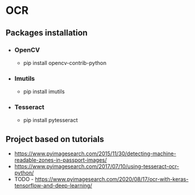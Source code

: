 # OCR


## Packages installation
* ### OpenCV
  * pip install opencv-contrib-python
* ### Imutils
  * pip install imutils
* ### Tesseract
  * pip install pytesseract
    
## Project based on tutorials
* https://www.pyimagesearch.com/2015/11/30/detecting-machine-readable-zones-in-passport-images/ 
* https://www.pyimagesearch.com/2017/07/10/using-tesseract-ocr-python/
* TODO - https://www.pyimagesearch.com/2020/08/17/ocr-with-keras-tensorflow-and-deep-learning/
